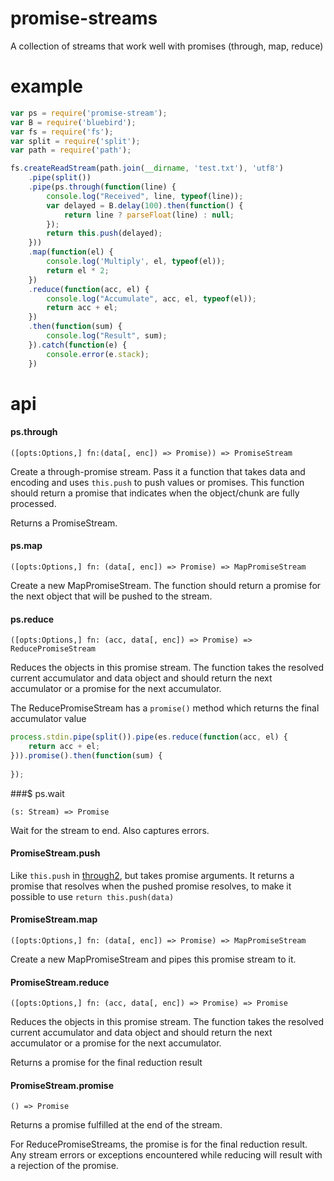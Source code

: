 # promise-streams  

A collection of streams that work well with promises (through, map, reduce)

# example

```js
var ps = require('promise-stream');
var B = require('bluebird');
var fs = require('fs');
var split = require('split');
var path = require('path');

fs.createReadStream(path.join(__dirname, 'test.txt'), 'utf8')
    .pipe(split())
    .pipe(ps.through(function(line) {
        console.log("Received", line, typeof(line));
        var delayed = B.delay(100).then(function() {
            return line ? parseFloat(line) : null;
        });
        return this.push(delayed);
    }))
    .map(function(el) {
        console.log('Multiply', el, typeof(el));
        return el * 2;
    })
    .reduce(function(acc, el) {
        console.log("Accumulate", acc, el, typeof(el));
        return acc + el;
    })
    .then(function(sum) {
        console.log("Result", sum);
    }).catch(function(e) {
        console.error(e.stack);
    })
```

# api

#### ps.through

`([opts:Options,] fn:(data[, enc]) => Promise)) => PromiseStream`

Create a through-promise stream. Pass it a function that takes data and 
encoding and uses `this.push` to push values or promises. This function should 
return a promise that indicates when the object/chunk are fully processed.

Returns a PromiseStream. 

#### ps.map

`([opts:Options,] fn: (data[, enc]) => Promise) => MapPromiseStream`

Create a new MapPromiseStream. The function should return a promise for the 
next object that will be pushed to the stream. 

#### ps.reduce

`([opts:Options,] fn: (acc, data[, enc]) => Promise) => ReducePromiseStream`

Reduces the objects in this promise stream. The function takes the resolved 
current accumulator and data object and should return the next accumulator
or a promise for the next accumulator.

The ReducePromiseStream has a `promise()` method which returns the final 
accumulator value

```js
process.stdin.pipe(split()).pipe(es.reduce(function(acc, el) { 
    return acc + el;
})).promise().then(function(sum) {
    
});
```

###$ ps.wait

`(s: Stream) => Promise`

Wait for the stream to end. Also captures errors.


#### PromiseStream.push

Like `this.push` in [through2](//github.com/rvagg/through2), but takes promise
arguments. It returns a promise that resolves when the pushed promise resolves,
to make it possible to use `return this.push(data)`

#### PromiseStream.map

`([opts:Options,] fn: (data[, enc]) => Promise) => MapPromiseStream`

Create a new MapPromiseStream and pipes this promise stream to it. 

#### PromiseStream.reduce

`([opts:Options,] fn: (acc, data[, enc]) => Promise) => Promise`

Reduces the objects in this promise stream. The function takes the resolved 
current accumulator and data object and should return the next accumulator
or a promise for the next accumulator.

Returns a promise for the final reduction result

#### PromiseStream.promise

`() => Promise`

Returns a promise fulfilled at the end of the stream. 

For ReducePromiseStreams, the promise is for the final reduction result. Any 
stream errors or exceptions encountered while reducing will result with a 
rejection of the promise.



